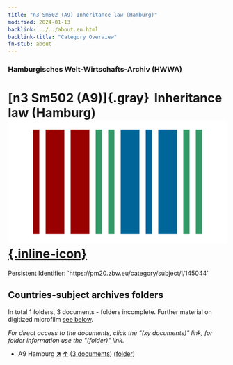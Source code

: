 ```yaml
---
title: "n3 Sm502 (A9) Inheritance law (Hamburg)"
modified: 2024-01-13
backlink: ../../about.en.html
backlink-title: "Category Overview"
fn-stub: about
---
```


### Hamburgisches Welt-Wirtschafts-Archiv (HWWA)

# [n3 Sm502 (A9)]{.gray}&#8201; Inheritance law (Hamburg) &#160; [![Wikidata](/images/Wikidata-logo.svg "Wikidata"){.inline-icon}](http://www.wikidata.org/entity/Q104710524)

<div class="hint">Persistent Identifier: `https://pm20.zbw.eu/category/subject/i/145044`</div>







## Countries-subject archives folders







In total 1 folders, 3 documents - folders incomplete. Further material on digitized microfilm [see below](#filmsections).

_For direct access to the documents, click the "(xy documents)" link, for folder information use the "(folder)" link._


- A9 Hamburg [**&nearr;**](../../../geo/i/140905/about.en.html "Hamburg (all folders)") [**&uarr;**](../../../geo/about.en.html#A9 "Country category system") (<a href="https://pm20.zbw.eu/iiifview/folder/sh/140905,145044" title="about: Hamburg : Inheritance law (Hamburg)" target="_blank">3 documents</a>) ([folder](../../../../folder/sh/1409xx/140905/1450xx/145044/about.en.html))



<a id="filmsections" />













